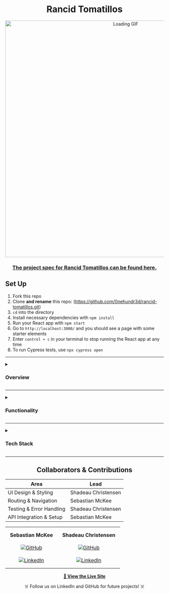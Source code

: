 <div align="center">

# Rancid Tomatillos 

</div>


<div align="center">  
  <img src="https://media2.giphy.com/media/v1.Y2lkPTc5MGI3NjExejhuYmU5Ym5xd3lyeHJudXRxbzNueXE4ZnNpbzNhMWd6ZjhxNjB2ciZlcD12MV9pbnRlcm5hbF9naWZfYnlfaWQmY3Q9Zw/FKrFUl7qpWO62Cp88a/giphy.gif" width="750px" alt="Loading GIF">  
</div>  

<div align="center">
   
   ### [The project spec for Rancid Tomatillos can be found here.](https://github.com/0nehundr3d/rancid-tomatillos.git)

</div>

## Set Up
1.  Fork this repo
2.  Clone **and rename** this repo: (https://github.com/0nehundr3d/rancid-tomatillos.git)
4.  `cd` into the directory
5.  Install necessary dependencies with `npm install`
6.  Run your React app with `npm start`
7.  Go to `http://localhost:3000/` and you should see a page with some starter elements
8.  Enter `control + c` in your terminal to stop running the React app at any time
9. To run Cypress tests, use `npx cypress open`


---

<details>
  <summary><h3><strong>Overview</strong></h3></summary>

  <p>
    An interactive movie app that allows users to browse posters, vote on movies, and view detailed information using dynamic routes. All data is fetched from an external API. This project was built to practice handling external API data, React Router, conditional rendering, error handling, and front-end testing with Cypress.
  </p>

  - Displays 55 movies from an external API  
  - Users can upvote or downvote movies  
  - Clicking on a movie shows a detailed view of that movie  
  - Error handling for failed API calls or invalid routes  

</details>

---

<details>
  <summary><h3><strong>Functionality</strong></h3></summary>

  - Fetches data from <a href="https://rancid-tomatillos-api-ce4a3879078e.herokuapp.com/" target="_blank">Rancid Tomatillos API</a>  
  - Users can:
    - See a grid of movie posters  
    - Upvote/downvote each movie  
    - Click a poster to view movie details  
  - Movie details include:
    - Title  
    - Poster image  
    - Genre tags  
    - Description  

</details>

---

<details>
  <summary><h3><strong>Tech Stack</strong></h3></summary>

  - React  
  - React Router DOM  
  - Cypress (E2E testing)  
  - JSX / JavaScript  
  - CSS  

</details>

---

<div align="center"> 
   
## Collaborators & Contributions

| Area                        | Lead                  |
|-----------------------------|------------------------|
| UI Design & Styling         | Shadeau Christensen   |
| Routing & Navigation        | Sebastian McKee       |
| Testing & Error Handling    | Shadeau Christensen   |
| API Integration & Setup     | Sebastian McKee       |

</div>

<table align="center">
  <tr>
    <td align="center" style="padding: 15px;">
      <b>Sebastian McKee</b><br><br>
      <a href="https://github.com/0nehundr3d">
        <img src="https://img.shields.io/badge/GitHub-0nehundr3d-181717?style=for-the-badge&logo=github&logoColor=white" alt="GitHub">
      </a><br><br>
      <a href="https://www.linkedin.com/in/sebastiankmckee/">
        <img src="https://img.shields.io/badge/LinkedIn-sebastiankmckee-0077B5?style=for-the-badge&logo=linkedin&logoColor=white" alt="LinkedIn">
      </a>
    </td>
    <td align="center" style="padding: 15px;">
      <b>Shadeau Christensen</b><br><br>
      <a href="https://github.com/shadeauchristensen">
        <img src="https://img.shields.io/badge/GitHub-shadeauchristensen-181717?style=for-the-badge&logo=github&logoColor=white" alt="GitHub">
      </a><br><br>
      <a href="https://www.linkedin.com/in/shadeauchristensen/">
        <img src="https://img.shields.io/badge/LinkedIn-shadeauchristensen-0077B5?style=for-the-badge&logo=linkedin&logoColor=white" alt="LinkedIn">
      </a>
    </td>
  </tr>
</table>

<p align="center">
  <a href="https://rancid-tomatillos-1-tqkd.onrender.com/" target="_blank">
    <strong>🚀 View the Live Site</strong>
  </a>
</p>

<p align="center">
 ☠️ Follow us on LinkedIn and GitHub for future projects! ☠️
</p>

